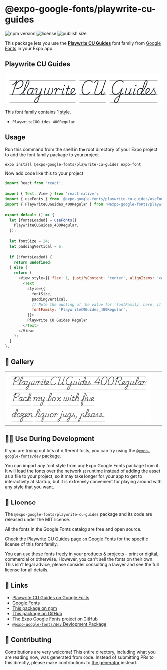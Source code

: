 # @expo-google-fonts/playwrite-cu-guides

![npm version](https://flat.badgen.net/npm/v/@expo-google-fonts/playwrite-cu-guides)
![license](https://flat.badgen.net/github/license/expo/google-fonts)
![publish size](https://flat.badgen.net/packagephobia/install/@expo-google-fonts/playwrite-cu-guides)

This package lets you use the [**Playwrite CU Guides**](https://fonts.google.com/specimen/Playwrite+CU+Guides) font family from [Google Fonts](https://fonts.google.com/) in your Expo app.

## Playwrite CU Guides

![Playwrite CU Guides](./font-family.png)

This font family contains [1 style](#-gallery).

- `PlaywriteCUGuides_400Regular`

## Usage

Run this command from the shell in the root directory of your Expo project to add the font family package to your project
```sh
expo install @expo-google-fonts/playwrite-cu-guides expo-font
```

Now add code like this to your project
```js
import React from 'react';

import { Text, View } from 'react-native';
import { useFonts } from '@expo-google-fonts/playwrite-cu-guides/useFonts';
import { PlaywriteCUGuides_400Regular } from '@expo-google-fonts/playwrite-cu-guides/400Regular';

export default () => {
  let [fontsLoaded] = useFonts({
    PlaywriteCUGuides_400Regular,
  });

  let fontSize = 24;
  let paddingVertical = 6;

  if (!fontsLoaded) {
    return undefined;
  } else {
    return (
      <View style={{ flex: 1, justifyContent: 'center', alignItems: 'center' }}>
        <Text
          style={{
            fontSize,
            paddingVertical,
            // Note the quoting of the value for `fontFamily` here; it expects a string!
            fontFamily: 'PlaywriteCUGuides_400Regular',
          }}>
          Playwrite CU Guides Regular
        </Text>
      </View>
    );
  }
};

```

## 🔡 Gallery


||||
|-|-|-|
|![PlaywriteCUGuides_400Regular](.//400Regular/PlaywriteCUGuides_400Regular.ttf.png)||||


## 👩‍💻 Use During Development

If you are trying out lots of different fonts, you can try using the [`@expo-google-fonts/dev` package](https://github.com/expo/google-fonts/tree/master/font-packages/dev#readme).

You can import *any* font style from any Expo Google Fonts package from it. It will load the fonts
over the network at runtime instead of adding the asset as a file to your project, so it may take longer
for your app to get to interactivity at startup, but it is extremely convenient
for playing around with any style that you want.

## 📖 License

The `@expo-google-fonts/playwrite-cu-guides` package and its code are released under the MIT license.

All the fonts in the Google Fonts catalog are free and open source.

Check the [Playwrite CU Guides page on Google Fonts](https://fonts.google.com/specimen/Playwrite+CU+Guides) for the specific license of this font family.

You can use these fonts freely in your products & projects - print or digital, commercial or otherwise. However, you can't sell the fonts on their own. This isn't legal advice, please consider consulting a lawyer and see the full license for all details.

## 🔗 Links

- [Playwrite CU Guides on Google Fonts](https://fonts.google.com/specimen/Playwrite+CU+Guides)
- [Google Fonts](https://fonts.google.com/)
- [This package on npm](https://www.npmjs.com/package/@expo-google-fonts/playwrite-cu-guides)
- [This package on GitHub](https://github.com/expo/google-fonts/tree/master/font-packages/playwrite-cu-guides)
- [The Expo Google Fonts project on GitHub](https://github.com/expo/google-fonts)
- [`@expo-google-fonts/dev` Devlopment Package](https://github.com/expo/google-fonts/tree/master/font-packages/dev)

## 🤝 Contributing

Contributions are very welcome! This entire directory, including what you are reading now, was generated from code. Instead of submitting PRs to this directly, please make contributions to [the generator](https://github.com/expo/google-fonts/tree/master/packages/generator) instead.
